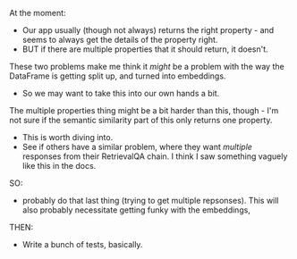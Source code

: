 At the moment:
- Our app usually (though not always) returns the right property - and seems to always get the details of the property right.
- BUT if there are multiple properties that it should return, it doesn't.

These two problems make me think it *might* be a problem with the way the DataFrame is getting split up, and turned into embeddings. 
- So we may want to take this into our own hands a bit.

The multiple properties thing might be a bit harder than this, though - I'm not sure if the semantic similarity part of this only returns one property.
- This is worth diving into.
- See if others have a similar problem, where they want *multiple* responses from their RetrievalQA chain. I think I saw something vaguely like this in the docs.

SO:
- probably do that last thing (trying to get multiple repsonses). This will also probably necessitate getting funky with the embeddings,

THEN:
- Write a bunch of tests, basically.